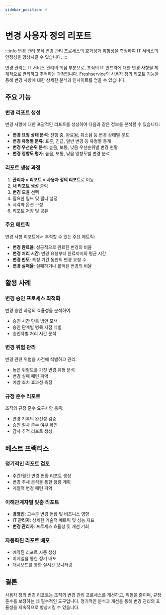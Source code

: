 ```yaml
---
sidebar_position: 6
---
```


# 변경 사용자 정의 리포트

:::info 변경 관리 분석
변경 관리 프로세스의 효과성과 위험성을 측정하여 IT 서비스의 안정성을 향상시킬 수 있습니다.
:::

변경 관리는 IT 서비스 관리의 핵심 부분으로, 조직의 IT 인프라에 대한 변경 사항을 체계적으로 관리하고 추적하는 과정입니다. Freshservice의 사용자 정의 리포트 기능을 통해 변경 사항에 대한 상세한 분석과 인사이트를 얻을 수 있습니다.

## 주요 기능

### 변경 리포트 생성

변경 사항에 대한 포괄적인 리포트를 생성하여 다음과 같은 정보를 분석할 수 있습니다:

- **변경 요청 상태 분석**: 진행 중, 완료됨, 취소됨 등 변경 상태별 분포
- **변경 유형별 분류**: 표준, 긴급, 일반 변경 등 유형별 통계
- **변경 우선순위 분석**: 높음, 보통, 낮음 우선순위별 변경 현황
- **변경 영향도 평가**: 높음, 보통, 낮음 영향도별 변경 분석

### 리포트 생성 과정

1. **관리자 &gt; 리포트 &gt; 사용자 정의 리포트**로 이동
2. **새 리포트 생성** 클릭
3. **변경** 모듈 선택
4. 필요한 필드 및 필터 설정
5. 시각화 옵션 구성
6. 리포트 저장 및 공유

### 주요 메트릭

변경 사항 리포트에서 추적할 수 있는 주요 메트릭:

- **변경 완료율**: 성공적으로 완료된 변경의 비율
- **변경 처리 시간**: 변경 요청부터 완료까지의 평균 시간
- **변경 빈도**: 특정 기간 동안의 변경 요청 수
- **변경 실패율**: 실패하거나 롤백된 변경의 비율

## 활용 사례

### 변경 승인 프로세스 최적화

변경 승인 과정의 효율성을 분석하여:
- 승인 시간 단축 방안 모색
- 승인 단계별 병목 지점 식별
- 승인자별 처리 시간 분석

### 변경 위험 관리

변경 관련 위험을 사전에 식별하고 관리:
- 높은 위험도를 가진 변경 유형 분석
- 변경 실패 패턴 파악
- 예방 조치 효과성 측정

### 규정 준수 리포트

조직의 규정 준수 요구사항 충족:
- 변경 기록의 완전성 검증
- 승인 절차 준수 여부 확인
- 감사 추적 리포트 생성

## 베스트 프랙티스

### 정기적인 리포트 검토

- 주간/월간 변경 현황 리포트 생성
- 변경 추세 분석을 통한 용량 계획
- 계절적 변경 패턴 파악

### 이해관계자별 맞춤 리포트

- **경영진**: 고수준 변경 현황 및 비즈니스 영향
- **IT 관리자**: 상세한 기술적 메트릭 및 성능 지표  
- **변경 관리자**: 프로세스 효율성 및 개선 기회

### 자동화된 리포트 배포

- 예약된 리포트 자동 생성
- 이메일을 통한 정기 배포
- 대시보드를 통한 실시간 모니터링

## 결론

사용자 정의 변경 리포트는 조직의 변경 관리 프로세스를 개선하고, 위험을 줄이며, 규정 준수를 보장하는 데 필수적인 도구입니다. 정기적인 분석과 개선을 통해 변경 관리의 효율성을 지속적으로 향상시킬 수 있습니다.